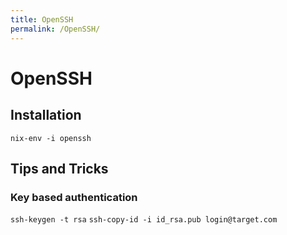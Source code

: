 ```yaml
---
title: OpenSSH
permalink: /OpenSSH/
---
```


OpenSSH
=======

Installation
------------

`nix-env -i openssh`

Tips and Tricks
---------------

### Key based authentication

`ssh-keygen -t rsa`
`ssh-copy-id -i id_rsa.pub login@target.com`
